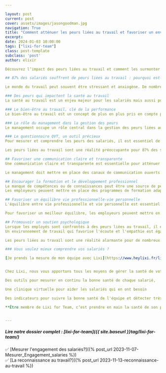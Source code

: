 ```yaml
---

layout: post
current: post
cover: assets/images/jasongoodman.jpg
navigation: True
title: "Comment atténuer les peurs liées au travail et favoriser un environnement sain ? "
excerpt: 
date: 2024-01-03 10:00:00
tags: ["lixi-for-team"]
class: post-template
subclass: 'post'
author: elixir

Découvrez l’impact des peurs liées au travail et comment les surmonter pour une équipe épanouie et une carrière réussie. Ne manquez pas notre article !

## 87% des salariés souffrent de peurs liées au travail : pourquoi est-ce si alarmant ?

Le monde du travail peut souvent être stressant et anxiogène. De nombreuses personnes ressentent des craintes et des inquiétudes en lien avec leur emploi. Selon une récente étude, pas moins de 87% des salariés déclarent souffrir de peurs liées à leur travail. Ce chiffre alarmant interpelle sur les conséquences néfastes que peuvent avoir ces peurs sur la santé et le bien-être des travailleurs.

### Des peurs qui impactent la santé au travail
La santé au travail est un enjeu majeur pour les salariés mais aussi pour les entreprises. Lorsque les travailleurs ressentent des peurs liées à leur emploi, cela peut avoir des répercussions négatives sur leur santé physique et mentale. Le stress, l'anxiété et les troubles du sommeil sont autant de conséquences souvent observées.

### Le bien-être au travail, clé de la performance
Le bien-être au travail est un concept de plus en plus pris en compte par les entreprises soucieuses de la qualité de vie au travail (QVT) de leurs salariés. En effet, des salariés épanouis et sereins sont plus susceptibles d'être performants et motivés. Cependant, lorsque la majorité des travailleurs souffrent de peurs liées à leur emploi, le bien-être au travail est compromis, entraînant une baisse de la productivité et de la satisfaction au travail.

### Le rôle du management dans la gestion des peurs
Le management occupe un rôle central dans la gestion des peurs liées au travail. Les managers ont la responsabilité d'instaurer un climat de confiance au sein de l'entreprise et d'encourager une communication ouverte et bienveillante. Ils doivent également être vigilants quant aux signes de détresse psychologique chez leurs collaborateurs et être en mesure de mettre en place des actions préventives et curatives pour favoriser un environnement sécurisant.

### Le questionnaire QVT, un outil précieux 
Pour mesurer et comprendre les peurs des salariés, il est essentiel de recueillir leur ressenti de manière objective. Dans cette optique, [le questionnaire QVT Lixi For Team](https://www.heylixi.fr/lixi-for-team/){: .btn-elixir} peut s'avérer être un outil précieux. Il permet d'évaluer les différentes dimensions du bien-être au travail, d'identifier les sources de stress et de peurs, et de mettre en place des actions concrètes pour les atténuer.

Les peurs liées au travail sont une réalité préoccupante pour 87% des salariés. Ces peurs ont un impact significatif sur la santé au travail et le bien-être des travailleurs. Pour y remédier, il est essentiel de prendre en compte le rôle du management dans la gestion des peurs, ainsi que l'utilisation d'outils tels que le questionnaire QVT Lixi For Team.

## Favoriser une communication claire et transparente
Une communication claire et transparente est essentielle pour atténuer les peurs liées au travail. Les employés doivent être en mesure de comprendre les attentes de leur employeur, ainsi que les conséquences de leurs actions. Cela permet de prévenir les malentendus et d'éviter les interprétations négatives qui peuvent générer de l'anxiété.

Le management doit mettre en place des canaux de communication ouverts où les employés peuvent exprimer leurs préoccupations et poser des questions. Des réunions régulières d'équipe peuvent également être organisées pour discuter des objectifs, des défis et des avancements. Il est important de créer un environnement où les employés se sentent en confiance pour partager leurs peurs et recevoir le soutien nécessaire.

## Encourager la formation et le développement professionnel
Le manque de compétences ou de connaissances peut être une source de peur au travail. Les employés peuvent craindre de ne pas être à la hauteur des attentes ou de ne pas pouvoir répondre aux exigences de leur poste. Pour atténuer ces peurs, il est essentiel d'encourager la formation et le développement professionnel.
Les employeurs peuvent mettre en place des programmes de formation adaptés aux besoins de chaque employé, leur permettant d'acquérir de nouvelles compétences et de développer leur expertise. Ces formations peuvent non seulement améliorer la confiance des employés dans leurs capacités, mais aussi renforcer leur sentiment de sécurité et de stabilité au sein de l'entreprise.

## Favoriser un équilibre vie professionnelle-vie personnelle
L'équilibre entre vie professionnelle et vie personnelle est essentiel pour prévenir les peurs liées au travail. Lorsque les employés se sentent submergés par leurs responsabilités professionnelles, ils peuvent craindre de ne pas pouvoir faire face à leurs obligations personnelles ou de ne pas trouver de temps pour prendre soin d'eux-mêmes.

Pour favoriser un meilleur équilibre, les employeurs peuvent mettre en place des politiques de flexibilité au travail, telles que des horaires flexibles ou du télétravail. Ils peuvent également encourager les employés à prendre des pauses régulières et à utiliser leurs congés pour se reposer et se ressourcer. En favorisant un équilibre vie professionnelle-vie personnelle, les employeurs aident à réduire le stress et les peurs associées au travail.

## Promouvoir un soutien psychologique
Lorsque les employés sont confrontés à des peurs liées au travail, il est important de leur offrir un soutien psychologique adéquat. Les entreprises peuvent mettre en place des programmes d'accompagnement et de soutien, tels que des séances de coaching individuel ou des groupes de parole.
Un environnement de travail qui favorise l'écoute et l'empathie est également essentiel. Les managers doivent être formés pour repérer les signes de stress et de détresse chez leurs collaborateurs, et être en mesure de les orienter vers les ressources appropriées, comme des psychologues ou des thérapeutes.

Les peurs liées au travail sont une réalité alarmante pour de nombreux salariés. Elles ont un impact significatif sur la santé et le bien-être des travailleurs, ainsi que sur la performance et la productivité des entreprises. Pour atténuer ces peurs, il est essentiel de favoriser une communication claire et transparente, de promouvoir la formation et le développement professionnel, de favoriser un équilibre vie professionnelle-vie personnelle et de promouvoir un soutien psychologique. En mettant en place ces mesures, les entreprises peuvent créer un environnement de travail sain et épanouissant pour leurs employés.

### Vous voulez mieux comprendre vos salariés ? 

[Je prends la mesure de mon équipe avec Lixi](https://www.heylixi.fr/lixi-for-team/){: .btn-elixir}


Chez Lixi, nous vous apportons tous les moyens de gérer la santé de votre collectif

Des outils pour mesurer en continu la bonne santé de chaque salarié,

Une clinique virtuelle pour aider les salariés qui en ont besoin

Des indicateurs pour suivre la bonne santé de l'équipe et détecter très tôt les problèmes dans l'organisation

**Être membre de Lixi for Team, c’est prendre en main la santé de son personnel et participer à un mouvement général d’amélioration de la santé pour tous.**


---
```

  
##### Lire notre dossier complet : [lixi-for-team]({{ site.baseurl }}tag/lixi-for-team/)

✅ [Mesurer l'engagement des salariés?]({% post_url 2023-11-07-Mesurer_Engagement_salaries %})  
✅ [La reconnaissance au travail?]({% post_url 2023-11-13-reconnaissance-au-travail %})  


